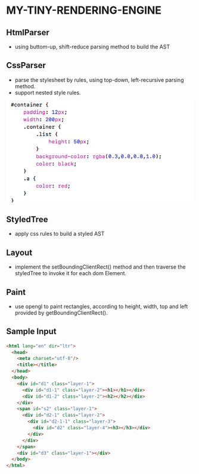 # MY-TINY-RENDERING-ENGINE

## HtmlParser
* using buttom-up, shift-reduce parsing method to build the AST

## CssParser
* parse the stylesheet by rules, using top-down, left-recursive parsing method.
* support nested style rules.

![image](https://github.com/ljxcript/my-tiny-rendering-engine/blob/master/nestedCss.png)

## StyledTree
* apply css rules to build a styled AST

## Layout
* implement the setBoundingClientRect() method and then traverse the styledTree to invoke it for each dom Element.

## Paint
* use opengl to paint rectangles, according to height, width, top and left provided by getBoundingClientRect().

## Sample Input

```html
<html lang="en" dir="ltr">
  <head>
    <meta charset="utf-8"/>
    <title></title>
  </head>
  <body>
    <div id="d1" class="layer-1">
      <div id="d1-1" class="layer-2"><h1></h1></div>
      <div id="d1-2" class="layer-2"><h2></h2></div>
    </div>
    <span id="s2" class="layer-1">
      <div id="d2-1" class="layer-2">
        <div id="d2-1-1" class="layer-3">
          <div id="d2" class="layer-4"><h3></h3></div>
        </div>
      </div>
    </span>
    <div id="d3" class="layer-1"></div>
  </body>
</html>
```

